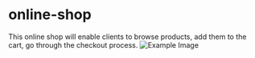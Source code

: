 # online-shop
This online shop will enable clients to browse products, add them to the cart, go through the checkout process.
![Example Image](online-shop/O-S1.jpg)
